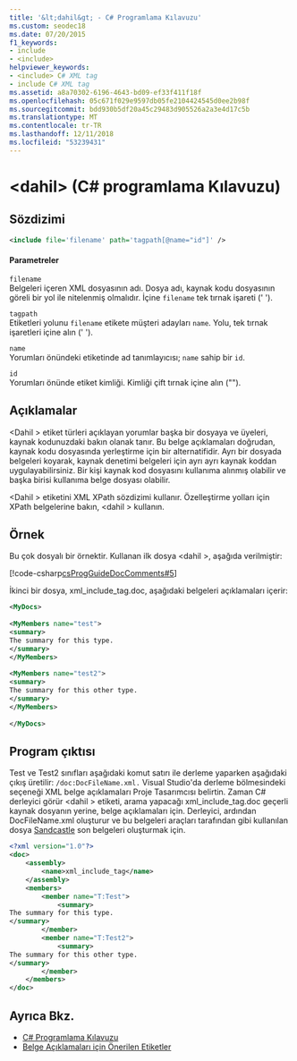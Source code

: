 ```yaml
---
title: '&lt;dahil&gt; - C# Programlama Kılavuzu'
ms.custom: seodec18
ms.date: 07/20/2015
f1_keywords:
- include
- <include>
helpviewer_keywords:
- <include> C# XML tag
- include C# XML tag
ms.assetid: a8a70302-6196-4643-bd09-ef33f411f18f
ms.openlocfilehash: 05c671f029e9597db05fe2104424545d0ee2b98f
ms.sourcegitcommit: bdd930b5df20a45c29483d905526a2a3e4d17c5b
ms.translationtype: MT
ms.contentlocale: tr-TR
ms.lasthandoff: 12/11/2018
ms.locfileid: "53239431"
---
```

# <a name="ltincludegt-c-programming-guide"></a>&lt;dahil&gt; (C# programlama Kılavuzu)
## <a name="syntax"></a>Sözdizimi  
  
```xml  
<include file='filename' path='tagpath[@name="id"]' />  
```  
  
#### <a name="parameters"></a>Parametreler  
 `filename`  
 Belgeleri içeren XML dosyasının adı. Dosya adı, kaynak kodu dosyasının göreli bir yol ile nitelenmiş olmalıdır. İçine `filename` tek tırnak işareti (' ').  
  
 `tagpath`  
 Etiketleri yolunu `filename` etikete müşteri adayları `name`. Yolu, tek tırnak işaretleri içine alın (' ').  
  
 `name`  
 Yorumları önündeki etiketinde ad tanımlayıcısı; `name` sahip bir `id`.  
  
 `id`  
 Yorumları önünde etiket kimliği. Kimliği çift tırnak içine alın ("").  
  
## <a name="remarks"></a>Açıklamalar  
 \<Dahil > etiket türleri açıklayan yorumlar başka bir dosyaya ve üyeleri, kaynak kodunuzdaki bakın olanak tanır. Bu belge açıklamaları doğrudan, kaynak kodu dosyasında yerleştirme için bir alternatifidir. Ayrı bir dosyada belgeleri koyarak, kaynak denetimi belgeleri için ayrı ayrı kaynak koddan uygulayabilirsiniz. Bir kişi kaynak kod dosyasını kullanıma alınmış olabilir ve başka birisi kullanıma belge dosyası olabilir.  
  
 \<Dahil > etiketini XML XPath sözdizimi kullanır. Özelleştirme yolları için XPath belgelerine bakın, \<dahil > kullanın.  
  
## <a name="example"></a>Örnek  
 Bu çok dosyalı bir örnektir. Kullanan ilk dosya \<dahil >, aşağıda verilmiştir:  
  
 [!code-csharp[csProgGuideDocComments#5](../../../csharp/programming-guide/xmldoc/codesnippet/CSharp/include_1.cs)]  
  
 İkinci bir dosya, xml_include_tag.doc, aşağıdaki belgeleri açıklamaları içerir:  
  
```xml  
<MyDocs>  
  
<MyMembers name="test">  
<summary>  
The summary for this type.  
</summary>  
</MyMembers>  
  
<MyMembers name="test2">  
<summary>  
The summary for this other type.  
</summary>  
</MyMembers>  
  
</MyDocs>  
```  
  
## <a name="program-output"></a>Program çıktısı  
 Test ve Test2 sınıfları aşağıdaki komut satırı ile derleme yaparken aşağıdaki çıkış üretilir: `/doc:DocFileName.xml.` Visual Studio'da derleme bölmesindeki seçeneği XML belge açıklamaları Proje Tasarımcısı belirtin. Zaman C# derleyici görür \<dahil > etiketi, arama yapacağı xml_include_tag.doc geçerli kaynak dosyanın yerine, belge açıklamaları için. Derleyici, ardından DocFileName.xml oluşturur ve bu belgeleri araçları tarafından gibi kullanılan dosya [Sandcastle](https://github.com/EWSoftware/SHFB) son belgeleri oluşturmak için.  
  
```xml  
<?xml version="1.0"?>   
<doc>   
    <assembly>   
        <name>xml_include_tag</name>   
    </assembly>   
    <members>   
        <member name="T:Test">   
            <summary>   
The summary for this type.   
</summary>   
        </member>   
        <member name="T:Test2">   
            <summary>   
The summary for this other type.   
</summary>   
        </member>   
    </members>   
</doc>   
```  
  
## <a name="see-also"></a>Ayrıca Bkz.

- [C# Programlama Kılavuzu](../../../csharp/programming-guide/index.md)  
- [Belge Açıklamaları için Önerilen Etiketler](../../../csharp/programming-guide/xmldoc/recommended-tags-for-documentation-comments.md)
